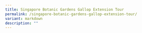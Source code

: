 ```yaml
---
title: Singapore Botanic Gardens Gallop Extension Tour
permalink: /singapore-botanic-gardens-gallop-extension-tour/
variant: markdown
description: ""
---
```

